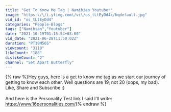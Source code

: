 ```yaml
---
title: "Get To Know Me Tag | Namibian Youtuber"
image: "https:\/\/i.ytimg.com\/vi\/os_tLtEyDd4\/hqdefault.jpg"
vid_id: "os_tLtEyDd4"
categories: "People-Blogs"
tags: ["Namibian","Youtuber"]
date: "2021-10-19T01:15:54+03:00"
vid_date: "2021-06-28T11:50:02Z"
duration: "PT19M56S"
viewcount: "3110"
likeCount: "188"
dislikeCount: "2"
channel: "Set Apart Butterfly"
---
```

{% raw %}Hey guys, here is a get to know me tag as we start our journey of getting to know each other. Well questions are 19, not 20 (oops, my bad). Like, Share and Subscribe :)<br /><br />And here is the Personality Test link I said I'll write: <a rel="nofollow" target="blank" href="https://www.16personalities.com/">https://www.16personalities.com/</a>{% endraw %}
